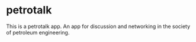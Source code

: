 # petrotalk
This is a petrotalk app. An app for discussion and networking in the society of petroleum engineering.
